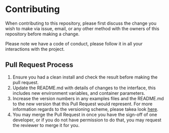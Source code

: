 # Contributing
When contributing to this repository, please first discuss the change you wish to make via issue, email, or any other method with the owners of this repository before making a change.

Please note we have a code of conduct, please follow it in all your interactions with the project.

## Pull Request Process
1. Ensure you had a clean install and check the result before making the pull request.
2. Update the README.md with details of changes to the interface, this includes new environment variables, and container parameters.
3. Increase the version numbers in any examples files and the README.md to the new version that this Pull Request would represent. For more information regards to the versioning scheme, please takea  look [here](https://github.com/Drjacky/MVVMTemplate/blob/master/Depends.gradle).
4. You may merge the Pull Request in once you have the sign-off of one developer, or if you do not have permission to do that, you may request the reviewer to merge it for you.
